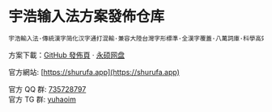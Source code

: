 <!-- omit in toc -->
# 宇浩输入法方案發佈仓库

```txt
宇浩輸入法·傳統漢字简化汉字通打混輸·兼容大陸台灣字形標準·全漢字覆蓋·八萬詞庫·科學高效
```

方案下載：[GitHub 發佈頁](https://github.com/forFudan/yuhao/releases) · 
[永硕网盘](http://zhuyuhao.ysepan.com)  

官方網站: [https://shurufa.app](https://shurufa.app)

官方 QQ 群: [735728797](https://jq.qq.com/?_wv=1027&k=2OYDP4Tk)  
官方 TG 群: [yuhaoim](https://t.me/yuhaoim)  
